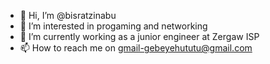 - 👋 Hi, I’m @bisratzinabu
- 👀 I’m interested in progaming and networking
- 🌱 I’m currently working as a junior engineer at Zergaw ISP
- 📫 How to reach me on gmail-gebeyehututu@gmail.com

<!---
bisratzinabu/bisratzinabu is a ✨ special ✨ repository because its `README.md` (this file) appears on your GitHub profile.
You can click the Preview link to take a look at your changes.
--->
